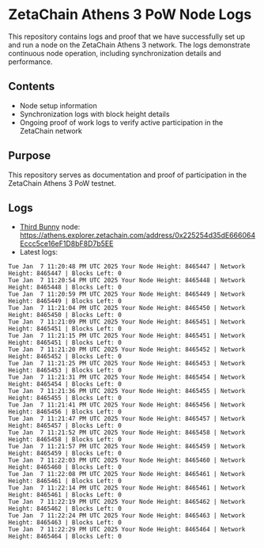 # ZetaChain Athens 3 PoW Node Logs
This repository contains logs and proof that we have successfully set up and run a node on the ZetaChain Athens 3 network. The logs demonstrate continuous node operation, including synchronization details and performance.

## Contents
- Node setup information
- Synchronization logs with block height details
- Ongoing proof of work logs to verify active participation in the ZetaChain network

## Purpose
This repository serves as documentation and proof of participation in the ZetaChain Athens 3 PoW testnet.

## Logs

- [Third Bunny](https://thirdbunny.xyz/) node: https://athens.explorer.zetachain.com/address/0x225254d35dE666064Eccc5ce16eF1D8bF8D7b5EE
- Latest logs:
```
Tue Jan  7 11:20:48 PM UTC 2025 Your Node Height: 8465447 | Network Height: 8465447 | Blocks Left: 0
Tue Jan  7 11:20:54 PM UTC 2025 Your Node Height: 8465448 | Network Height: 8465448 | Blocks Left: 0
Tue Jan  7 11:20:59 PM UTC 2025 Your Node Height: 8465449 | Network Height: 8465449 | Blocks Left: 0
Tue Jan  7 11:21:04 PM UTC 2025 Your Node Height: 8465450 | Network Height: 8465450 | Blocks Left: 0
Tue Jan  7 11:21:09 PM UTC 2025 Your Node Height: 8465451 | Network Height: 8465451 | Blocks Left: 0
Tue Jan  7 11:21:15 PM UTC 2025 Your Node Height: 8465451 | Network Height: 8465451 | Blocks Left: 0
Tue Jan  7 11:21:20 PM UTC 2025 Your Node Height: 8465452 | Network Height: 8465452 | Blocks Left: 0
Tue Jan  7 11:21:25 PM UTC 2025 Your Node Height: 8465453 | Network Height: 8465453 | Blocks Left: 0
Tue Jan  7 11:21:31 PM UTC 2025 Your Node Height: 8465454 | Network Height: 8465454 | Blocks Left: 0
Tue Jan  7 11:21:36 PM UTC 2025 Your Node Height: 8465455 | Network Height: 8465455 | Blocks Left: 0
Tue Jan  7 11:21:41 PM UTC 2025 Your Node Height: 8465456 | Network Height: 8465456 | Blocks Left: 0
Tue Jan  7 11:21:47 PM UTC 2025 Your Node Height: 8465457 | Network Height: 8465457 | Blocks Left: 0
Tue Jan  7 11:21:52 PM UTC 2025 Your Node Height: 8465458 | Network Height: 8465458 | Blocks Left: 0
Tue Jan  7 11:21:57 PM UTC 2025 Your Node Height: 8465459 | Network Height: 8465459 | Blocks Left: 0
Tue Jan  7 11:22:03 PM UTC 2025 Your Node Height: 8465460 | Network Height: 8465460 | Blocks Left: 0
Tue Jan  7 11:22:08 PM UTC 2025 Your Node Height: 8465461 | Network Height: 8465461 | Blocks Left: 0
Tue Jan  7 11:22:14 PM UTC 2025 Your Node Height: 8465461 | Network Height: 8465461 | Blocks Left: 0
Tue Jan  7 11:22:19 PM UTC 2025 Your Node Height: 8465462 | Network Height: 8465462 | Blocks Left: 0
Tue Jan  7 11:22:24 PM UTC 2025 Your Node Height: 8465463 | Network Height: 8465463 | Blocks Left: 0
Tue Jan  7 11:22:29 PM UTC 2025 Your Node Height: 8465464 | Network Height: 8465464 | Blocks Left: 0
```
